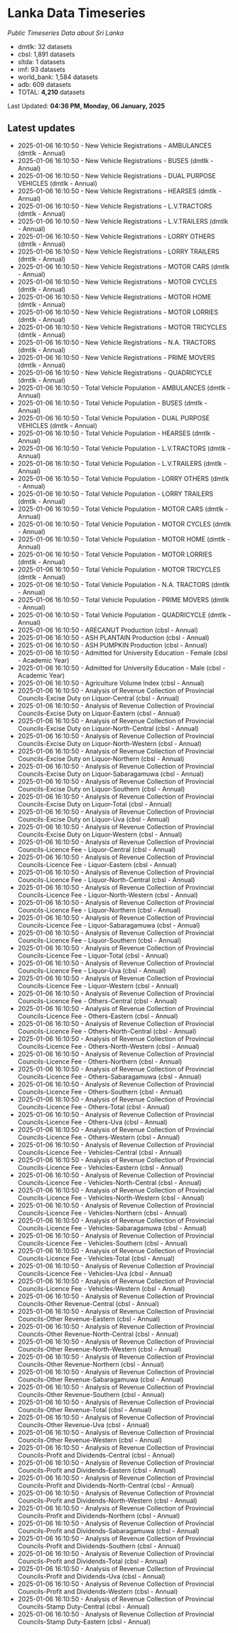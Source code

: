 # Lanka Data Timeseries
*Public Timeseries Data about Sri Lanka*

* dmtlk: 32 datasets
* cbsl: 1,891 datasets
* sltda: 1 datasets
* imf: 93 datasets
* world_bank: 1,584 datasets
* adb: 609 datasets
* TOTAL: **4,210** datasets

Last Updated: **04:36 PM, Monday, 06 January, 2025**

## Latest updates

* 2025-01-06 16:10:50 - New Vehicle Registrations - AMBULANCES (dmtlk - Annual)
* 2025-01-06 16:10:50 - New Vehicle Registrations - BUSES (dmtlk - Annual)
* 2025-01-06 16:10:50 - New Vehicle Registrations - DUAL PURPOSE VEHICLES (dmtlk - Annual)
* 2025-01-06 16:10:50 - New Vehicle Registrations - HEARSES (dmtlk - Annual)
* 2025-01-06 16:10:50 - New Vehicle Registrations - L.V.TRACTORS (dmtlk - Annual)
* 2025-01-06 16:10:50 - New Vehicle Registrations - L.V.TRAILERS (dmtlk - Annual)
* 2025-01-06 16:10:50 - New Vehicle Registrations - LORRY OTHERS (dmtlk - Annual)
* 2025-01-06 16:10:50 - New Vehicle Registrations - LORRY TRAILERS (dmtlk - Annual)
* 2025-01-06 16:10:50 - New Vehicle Registrations - MOTOR CARS (dmtlk - Annual)
* 2025-01-06 16:10:50 - New Vehicle Registrations - MOTOR CYCLES (dmtlk - Annual)
* 2025-01-06 16:10:50 - New Vehicle Registrations - MOTOR HOME (dmtlk - Annual)
* 2025-01-06 16:10:50 - New Vehicle Registrations - MOTOR LORRIES (dmtlk - Annual)
* 2025-01-06 16:10:50 - New Vehicle Registrations - MOTOR TRICYCLES (dmtlk - Annual)
* 2025-01-06 16:10:50 - New Vehicle Registrations - N.A. TRACTORS (dmtlk - Annual)
* 2025-01-06 16:10:50 - New Vehicle Registrations - PRIME MOVERS (dmtlk - Annual)
* 2025-01-06 16:10:50 - New Vehicle Registrations - QUADRICYCLE (dmtlk - Annual)
* 2025-01-06 16:10:50 - Total Vehicle Population - AMBULANCES (dmtlk - Annual)
* 2025-01-06 16:10:50 - Total Vehicle Population - BUSES (dmtlk - Annual)
* 2025-01-06 16:10:50 - Total Vehicle Population - DUAL PURPOSE VEHICLES (dmtlk - Annual)
* 2025-01-06 16:10:50 - Total Vehicle Population - HEARSES (dmtlk - Annual)
* 2025-01-06 16:10:50 - Total Vehicle Population - L.V.TRACTORS (dmtlk - Annual)
* 2025-01-06 16:10:50 - Total Vehicle Population - L.V.TRAILERS (dmtlk - Annual)
* 2025-01-06 16:10:50 - Total Vehicle Population - LORRY OTHERS (dmtlk - Annual)
* 2025-01-06 16:10:50 - Total Vehicle Population - LORRY TRAILERS (dmtlk - Annual)
* 2025-01-06 16:10:50 - Total Vehicle Population - MOTOR CARS (dmtlk - Annual)
* 2025-01-06 16:10:50 - Total Vehicle Population - MOTOR CYCLES (dmtlk - Annual)
* 2025-01-06 16:10:50 - Total Vehicle Population - MOTOR HOME (dmtlk - Annual)
* 2025-01-06 16:10:50 - Total Vehicle Population - MOTOR LORRIES (dmtlk - Annual)
* 2025-01-06 16:10:50 - Total Vehicle Population - MOTOR TRICYCLES (dmtlk - Annual)
* 2025-01-06 16:10:50 - Total Vehicle Population - N.A. TRACTORS (dmtlk - Annual)
* 2025-01-06 16:10:50 - Total Vehicle Population - PRIME MOVERS (dmtlk - Annual)
* 2025-01-06 16:10:50 - Total Vehicle Population - QUADRICYCLE (dmtlk - Annual)
* 2025-01-06 16:10:50 - ARECANUT Production (cbsl - Annual)
* 2025-01-06 16:10:50 - ASH PLANTAIN Production (cbsl - Annual)
* 2025-01-06 16:10:50 - ASH PUMPKIN Production (cbsl - Annual)
* 2025-01-06 16:10:50 - Admitted for University Education - Female (cbsl - Academic Year)
* 2025-01-06 16:10:50 - Admitted for University Education - Male (cbsl - Academic Year)
* 2025-01-06 16:10:50 - Agriculture Volume Index (cbsl - Annual)
* 2025-01-06 16:10:50 - Analysis of Revenue Collection of Provincial Councils-Excise Duty on Liquor-Central (cbsl - Annual)
* 2025-01-06 16:10:50 - Analysis of Revenue Collection of Provincial Councils-Excise Duty on Liquor-Eastern (cbsl - Annual)
* 2025-01-06 16:10:50 - Analysis of Revenue Collection of Provincial Councils-Excise Duty on Liquor-North-Central (cbsl - Annual)
* 2025-01-06 16:10:50 - Analysis of Revenue Collection of Provincial Councils-Excise Duty on Liquor-North-Western (cbsl - Annual)
* 2025-01-06 16:10:50 - Analysis of Revenue Collection of Provincial Councils-Excise Duty on Liquor-Northern (cbsl - Annual)
* 2025-01-06 16:10:50 - Analysis of Revenue Collection of Provincial Councils-Excise Duty on Liquor-Sabaragamuwa (cbsl - Annual)
* 2025-01-06 16:10:50 - Analysis of Revenue Collection of Provincial Councils-Excise Duty on Liquor-Southern (cbsl - Annual)
* 2025-01-06 16:10:50 - Analysis of Revenue Collection of Provincial Councils-Excise Duty on Liquor-Total (cbsl - Annual)
* 2025-01-06 16:10:50 - Analysis of Revenue Collection of Provincial Councils-Excise Duty on Liquor-Uva (cbsl - Annual)
* 2025-01-06 16:10:50 - Analysis of Revenue Collection of Provincial Councils-Excise Duty on Liquor-Western (cbsl - Annual)
* 2025-01-06 16:10:50 - Analysis of Revenue Collection of Provincial Councils-Licence Fee - Liquor-Central (cbsl - Annual)
* 2025-01-06 16:10:50 - Analysis of Revenue Collection of Provincial Councils-Licence Fee - Liquor-Eastern (cbsl - Annual)
* 2025-01-06 16:10:50 - Analysis of Revenue Collection of Provincial Councils-Licence Fee - Liquor-North-Central (cbsl - Annual)
* 2025-01-06 16:10:50 - Analysis of Revenue Collection of Provincial Councils-Licence Fee - Liquor-North-Western (cbsl - Annual)
* 2025-01-06 16:10:50 - Analysis of Revenue Collection of Provincial Councils-Licence Fee - Liquor-Northern (cbsl - Annual)
* 2025-01-06 16:10:50 - Analysis of Revenue Collection of Provincial Councils-Licence Fee - Liquor-Sabaragamuwa (cbsl - Annual)
* 2025-01-06 16:10:50 - Analysis of Revenue Collection of Provincial Councils-Licence Fee - Liquor-Southern (cbsl - Annual)
* 2025-01-06 16:10:50 - Analysis of Revenue Collection of Provincial Councils-Licence Fee - Liquor-Total (cbsl - Annual)
* 2025-01-06 16:10:50 - Analysis of Revenue Collection of Provincial Councils-Licence Fee - Liquor-Uva (cbsl - Annual)
* 2025-01-06 16:10:50 - Analysis of Revenue Collection of Provincial Councils-Licence Fee - Liquor-Western (cbsl - Annual)
* 2025-01-06 16:10:50 - Analysis of Revenue Collection of Provincial Councils-Licence Fee - Others-Central (cbsl - Annual)
* 2025-01-06 16:10:50 - Analysis of Revenue Collection of Provincial Councils-Licence Fee - Others-Eastern (cbsl - Annual)
* 2025-01-06 16:10:50 - Analysis of Revenue Collection of Provincial Councils-Licence Fee - Others-North-Central (cbsl - Annual)
* 2025-01-06 16:10:50 - Analysis of Revenue Collection of Provincial Councils-Licence Fee - Others-North-Western (cbsl - Annual)
* 2025-01-06 16:10:50 - Analysis of Revenue Collection of Provincial Councils-Licence Fee - Others-Northern (cbsl - Annual)
* 2025-01-06 16:10:50 - Analysis of Revenue Collection of Provincial Councils-Licence Fee - Others-Sabaragamuwa (cbsl - Annual)
* 2025-01-06 16:10:50 - Analysis of Revenue Collection of Provincial Councils-Licence Fee - Others-Southern (cbsl - Annual)
* 2025-01-06 16:10:50 - Analysis of Revenue Collection of Provincial Councils-Licence Fee - Others-Total (cbsl - Annual)
* 2025-01-06 16:10:50 - Analysis of Revenue Collection of Provincial Councils-Licence Fee - Others-Uva (cbsl - Annual)
* 2025-01-06 16:10:50 - Analysis of Revenue Collection of Provincial Councils-Licence Fee - Others-Western (cbsl - Annual)
* 2025-01-06 16:10:50 - Analysis of Revenue Collection of Provincial Councils-Licence Fee - Vehicles-Central (cbsl - Annual)
* 2025-01-06 16:10:50 - Analysis of Revenue Collection of Provincial Councils-Licence Fee - Vehicles-Eastern (cbsl - Annual)
* 2025-01-06 16:10:50 - Analysis of Revenue Collection of Provincial Councils-Licence Fee - Vehicles-North-Central (cbsl - Annual)
* 2025-01-06 16:10:50 - Analysis of Revenue Collection of Provincial Councils-Licence Fee - Vehicles-North-Western (cbsl - Annual)
* 2025-01-06 16:10:50 - Analysis of Revenue Collection of Provincial Councils-Licence Fee - Vehicles-Northern (cbsl - Annual)
* 2025-01-06 16:10:50 - Analysis of Revenue Collection of Provincial Councils-Licence Fee - Vehicles-Sabaragamuwa (cbsl - Annual)
* 2025-01-06 16:10:50 - Analysis of Revenue Collection of Provincial Councils-Licence Fee - Vehicles-Southern (cbsl - Annual)
* 2025-01-06 16:10:50 - Analysis of Revenue Collection of Provincial Councils-Licence Fee - Vehicles-Total (cbsl - Annual)
* 2025-01-06 16:10:50 - Analysis of Revenue Collection of Provincial Councils-Licence Fee - Vehicles-Uva (cbsl - Annual)
* 2025-01-06 16:10:50 - Analysis of Revenue Collection of Provincial Councils-Licence Fee - Vehicles-Western (cbsl - Annual)
* 2025-01-06 16:10:50 - Analysis of Revenue Collection of Provincial Councils-Other Revenue-Central (cbsl - Annual)
* 2025-01-06 16:10:50 - Analysis of Revenue Collection of Provincial Councils-Other Revenue-Eastern (cbsl - Annual)
* 2025-01-06 16:10:50 - Analysis of Revenue Collection of Provincial Councils-Other Revenue-North-Central (cbsl - Annual)
* 2025-01-06 16:10:50 - Analysis of Revenue Collection of Provincial Councils-Other Revenue-North-Western (cbsl - Annual)
* 2025-01-06 16:10:50 - Analysis of Revenue Collection of Provincial Councils-Other Revenue-Northern (cbsl - Annual)
* 2025-01-06 16:10:50 - Analysis of Revenue Collection of Provincial Councils-Other Revenue-Sabaragamuwa (cbsl - Annual)
* 2025-01-06 16:10:50 - Analysis of Revenue Collection of Provincial Councils-Other Revenue-Southern (cbsl - Annual)
* 2025-01-06 16:10:50 - Analysis of Revenue Collection of Provincial Councils-Other Revenue-Total (cbsl - Annual)
* 2025-01-06 16:10:50 - Analysis of Revenue Collection of Provincial Councils-Other Revenue-Uva (cbsl - Annual)
* 2025-01-06 16:10:50 - Analysis of Revenue Collection of Provincial Councils-Other Revenue-Western (cbsl - Annual)
* 2025-01-06 16:10:50 - Analysis of Revenue Collection of Provincial Councils-Profit and Dividends-Central (cbsl - Annual)
* 2025-01-06 16:10:50 - Analysis of Revenue Collection of Provincial Councils-Profit and Dividends-Eastern (cbsl - Annual)
* 2025-01-06 16:10:50 - Analysis of Revenue Collection of Provincial Councils-Profit and Dividends-North-Central (cbsl - Annual)
* 2025-01-06 16:10:50 - Analysis of Revenue Collection of Provincial Councils-Profit and Dividends-North-Western (cbsl - Annual)
* 2025-01-06 16:10:50 - Analysis of Revenue Collection of Provincial Councils-Profit and Dividends-Northern (cbsl - Annual)
* 2025-01-06 16:10:50 - Analysis of Revenue Collection of Provincial Councils-Profit and Dividends-Sabaragamuwa (cbsl - Annual)
* 2025-01-06 16:10:50 - Analysis of Revenue Collection of Provincial Councils-Profit and Dividends-Southern (cbsl - Annual)
* 2025-01-06 16:10:50 - Analysis of Revenue Collection of Provincial Councils-Profit and Dividends-Total (cbsl - Annual)
* 2025-01-06 16:10:50 - Analysis of Revenue Collection of Provincial Councils-Profit and Dividends-Uva (cbsl - Annual)
* 2025-01-06 16:10:50 - Analysis of Revenue Collection of Provincial Councils-Profit and Dividends-Western (cbsl - Annual)
* 2025-01-06 16:10:50 - Analysis of Revenue Collection of Provincial Councils-Stamp Duty-Central (cbsl - Annual)
* 2025-01-06 16:10:50 - Analysis of Revenue Collection of Provincial Councils-Stamp Duty-Eastern (cbsl - Annual)